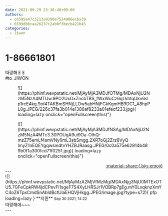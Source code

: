 ```yaml
---
date: 2021-09-29 23:38:48+09:00
authors:
  - c6595e47c3213a939de7524006ecba39
  - 6599dbbcaa26237c2ab0f3becb421b45
categories:
  - Jiwon
---
```


# 1-86661801

<div class="post-container" markdown="1">
<div class="content-container md-sidebar__scrollwrap" markdown="1">

따랑해ㅐㅐ<br>\#to_JIWON
<figure markdown="1">
![](https://phinf.wevpstatic.net/MjAyMjA3MDJfOTMg/MDAxNjU2NzM5NzA4MTUw.9PO2UxOxZncbTBS_fWxWuCz6qLkhtqUkv6slp1rcE4kg.9of4TAKBmSHNjLLOw5abHNjFGkKgmHB9DC1_A8hpPL0g.JPEG/226c37fa3b014e1386af8233a01efecf233.jpg){ loading=lazy onclick="openFullscreen(this)"}
</figure>

<figure markdown="1">
![](https://phinf.wevpstatic.net/MjAyMjA3MDJfNSAg/MDAxNjU2NzM5NzA4MTc3.30POUgA9ui9Oa-OlhQ-mzZ75emLf4smVNy0mL3sbSmgg.2XR7oGj2Zrz8VyQ-lmyZ1nEQEYgqwsmdtvYHZBJRaasg.JPEG/0c0a575e62914b489b0f1a300fcd71f0251.jpg){ loading=lazy onclick="openFullscreen(this)"}
</figure>


</div>
</div>

<div style="text-align: right;" markdown="1">
<a href="https://weverse.io/fromis9/fanpost/1-86661801" style="text-align: right;">:material-share:{.big-emoji}</a>
</div>
---

<div class="comments-container md-sidebar__scrollwrap" markdown="1">
<div class="comment" markdown="1">
<div class='id-container' markdown="1">
![](https://phinf.wevpstatic.net/MjAyMzA2MjVfMzMg/MDAxNjg3NjU0MTExOTU5.7GFeCpkRW4jdCPevFi1sgeF7S4XyLHRSJr1VOBRp7gEg.mY0LxqknzXmYC4oZ6TpxCmdSnAbldBctUiaEHQVjHkgg.JPEG/image.jpg?type=s72){ pfp loading=lazy }
**<span class="artist">지원</span>** <small>Sep 30 2021, 14:22</small><br>
</div>
<div class='comment-body' markdown="1">
따랑해애~~~
</div>
</div>
</div>
---
